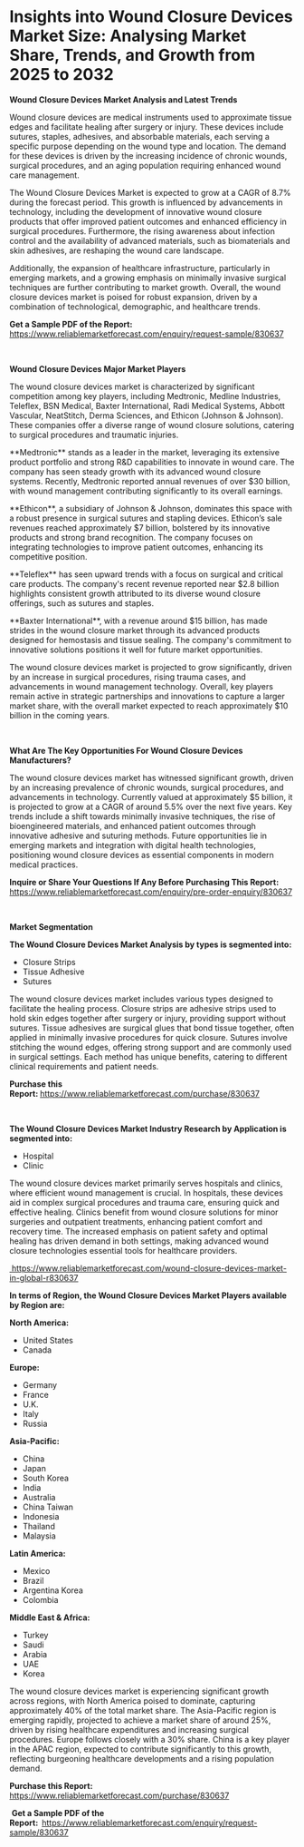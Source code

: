<p><h1>Insights into Wound Closure Devices Market Size: Analysing Market Share, Trends, and Growth from 2025 to 2032</h1></p><p><strong>Wound Closure Devices Market Analysis and Latest Trends</strong></p>
<p><p>Wound closure devices are medical instruments used to approximate tissue edges and facilitate healing after surgery or injury. These devices include sutures, staples, adhesives, and absorbable materials, each serving a specific purpose depending on the wound type and location. The demand for these devices is driven by the increasing incidence of chronic wounds, surgical procedures, and an aging population requiring enhanced wound care management.</p><p>The Wound Closure Devices Market is expected to grow at a CAGR of 8.7% during the forecast period. This growth is influenced by advancements in technology, including the development of innovative wound closure products that offer improved patient outcomes and enhanced efficiency in surgical procedures. Furthermore, the rising awareness about infection control and the availability of advanced materials, such as biomaterials and skin adhesives, are reshaping the wound care landscape. </p><p>Additionally, the expansion of healthcare infrastructure, particularly in emerging markets, and a growing emphasis on minimally invasive surgical techniques are further contributing to market growth. Overall, the wound closure devices market is poised for robust expansion, driven by a combination of technological, demographic, and healthcare trends.</p></p>
<p><strong>Get a Sample PDF of the Report:&nbsp;</strong> <a href="https://www.reliablemarketforecast.com/enquiry/request-sample/830637?utm_campaign=2932&utm_medium=2&utm_source=Github&utm_content=ia&utm_term=13042025&utm_id=wound-closure-devices">https://www.reliablemarketforecast.com/enquiry/request-sample/830637</a></p>
<p>&nbsp;</p>
<p><strong>Wound Closure Devices Major Market Players</strong></p>
<p><p>The wound closure devices market is characterized by significant competition among key players, including Medtronic, Medline Industries, Teleflex, BSN Medical, Baxter International, Radi Medical Systems, Abbott Vascular, NeatStitch, Derma Sciences, and Ethicon (Johnson & Johnson). These companies offer a diverse range of wound closure solutions, catering to surgical procedures and traumatic injuries.</p><p>**Medtronic** stands as a leader in the market, leveraging its extensive product portfolio and strong R&D capabilities to innovate in wound care. The company has seen steady growth with its advanced wound closure systems. Recently, Medtronic reported annual revenues of over $30 billion, with wound management contributing significantly to its overall earnings.</p><p>**Ethicon**, a subsidiary of Johnson & Johnson, dominates this space with a robust presence in surgical sutures and stapling devices. Ethicon’s sale revenues reached approximately $7 billion, bolstered by its innovative products and strong brand recognition. The company focuses on integrating technologies to improve patient outcomes, enhancing its competitive position.</p><p>**Teleflex** has seen upward trends with a focus on surgical and critical care products. The company's recent revenue reported near $2.8 billion highlights consistent growth attributed to its diverse wound closure offerings, such as sutures and staples.</p><p>**Baxter International**, with a revenue around $15 billion, has made strides in the wound closure market through its advanced products designed for hemostasis and tissue sealing. The company's commitment to innovative solutions positions it well for future market opportunities.</p><p>The wound closure devices market is projected to grow significantly, driven by an increase in surgical procedures, rising trauma cases, and advancements in wound management technology. Overall, key players remain active in strategic partnerships and innovations to capture a larger market share, with the overall market expected to reach approximately $10 billion in the coming years.</p></p>
<p>&nbsp;</p>
<p><strong>What Are The Key Opportunities For Wound Closure Devices Manufacturers?</strong></p>
<p><p>The wound closure devices market has witnessed significant growth, driven by an increasing prevalence of chronic wounds, surgical procedures, and advancements in technology. Currently valued at approximately $5 billion, it is projected to grow at a CAGR of around 5.5% over the next five years. Key trends include a shift towards minimally invasive techniques, the rise of bioengineered materials, and enhanced patient outcomes through innovative adhesive and suturing methods. Future opportunities lie in emerging markets and integration with digital health technologies, positioning wound closure devices as essential components in modern medical practices.</p></p>
<p><strong>Inquire or Share Your Questions If Any Before Purchasing This Report:</strong> <a href="https://www.reliablemarketforecast.com/enquiry/pre-order-enquiry/830637?utm_campaign=2932&utm_medium=2&utm_source=Github&utm_content=ia&utm_term=13042025&utm_id=wound-closure-devices">https://www.reliablemarketforecast.com/enquiry/pre-order-enquiry/830637</a></p>
<p>&nbsp;</p>
<p><strong>Market Segmentation</strong></p>
<p><strong>The Wound Closure Devices Market Analysis by types is segmented into:</strong></p>
<p><ul><li>Closure Strips</li><li>Tissue Adhesive</li><li>Sutures</li></ul></p>
<p><p>The wound closure devices market includes various types designed to facilitate the healing process. Closure strips are adhesive strips used to hold skin edges together after surgery or injury, providing support without sutures. Tissue adhesives are surgical glues that bond tissue together, often applied in minimally invasive procedures for quick closure. Sutures involve stitching the wound edges, offering strong support and are commonly used in surgical settings. Each method has unique benefits, catering to different clinical requirements and patient needs.</p></p>
<p><strong>Purchase this Report:&nbsp;</strong><a href="https://www.reliablemarketforecast.com/purchase/830637?utm_campaign=2932&utm_medium=2&utm_source=Github&utm_content=ia&utm_term=13042025&utm_id=wound-closure-devices">https://www.reliablemarketforecast.com/purchase/830637</a></p>
<p>&nbsp;</p>
<p><strong>The Wound Closure Devices Market Industry Research by Application is segmented into:</strong></p>
<p><ul><li>Hospital</li><li>Clinic</li></ul></p>
<p><p>The wound closure devices market primarily serves hospitals and clinics, where efficient wound management is crucial. In hospitals, these devices aid in complex surgical procedures and trauma care, ensuring quick and effective healing. Clinics benefit from wound closure solutions for minor surgeries and outpatient treatments, enhancing patient comfort and recovery time. The increased emphasis on patient safety and optimal healing has driven demand in both settings, making advanced wound closure technologies essential tools for healthcare providers.</p></p>
<p><a href="https://www.reliablemarketforecast.com/wound-closure-devices-market-in-global-r830637?utm_campaign=2932&utm_medium=2&utm_source=Github&utm_content=ia&utm_term=13042025&utm_id=wound-closure-devices">&nbsp;https://www.reliablemarketforecast.com/wound-closure-devices-market-in-global-r830637</a></p>
<p><strong>In terms of Region, the Wound Closure Devices Market Players available by Region are:</strong></p>
<p>
    <p> <strong> North America: </strong>
        <ul>
            <li>United States</li>
            <li>Canada</li>
        </ul>
        </p> 
    <p> <strong> Europe: </strong>
        <ul>
            <li>Germany</li>
            <li>France</li>
            <li>U.K.</li>
            <li>Italy</li>
            <li>Russia</li>
        </ul>
        </p> 
    <p> <strong> Asia-Pacific: </strong>
        <ul>
            <li>China</li>
            <li>Japan</li>
            <li>South Korea</li>
            <li>India</li>
            <li>Australia</li>
            <li>China Taiwan</li>
            <li>Indonesia</li>
            <li>Thailand</li>
            <li>Malaysia</li>
        </ul>
        </p> 
    <p> <strong> Latin America: </strong>
        <ul>
            <li>Mexico</li>
            <li>Brazil</li>
            <li>Argentina Korea</li>
            <li>Colombia</li>
        </ul>
        </p> 
    <p> <strong> Middle East & Africa: </strong>
        <ul>
            <li>Turkey</li>
            <li>Saudi</li>
            <li>Arabia</li>
            <li>UAE</li>
            <li>Korea</li>
        </ul>
    </p>
    </p>
<p><p>The wound closure devices market is experiencing significant growth across regions, with North America poised to dominate, capturing approximately 40% of the total market share. The Asia-Pacific region is emerging rapidly, projected to achieve a market share of around 25%, driven by rising healthcare expenditures and increasing surgical procedures. Europe follows closely with a 30% share. China is a key player in the APAC region, expected to contribute significantly to this growth, reflecting burgeoning healthcare developments and a rising population demand.</p></p>
<p><strong>Purchase this Report: </strong><a href="https://www.reliablemarketforecast.com/purchase/830637?utm_campaign=2932&utm_medium=2&utm_source=Github&utm_content=ia&utm_term=13042025&utm_id=wound-closure-devices">https://www.reliablemarketforecast.com/purchase/830637</a></p>
<p>&nbsp;<strong>Get a Sample PDF of the Report:&nbsp;&nbsp;</strong><a href="https://www.reliablemarketforecast.com/enquiry/request-sample/830637?utm_campaign=2932&utm_medium=2&utm_source=Github&utm_content=ia&utm_term=13042025&utm_id=wound-closure-devices">https://www.reliablemarketforecast.com/enquiry/request-sample/830637</a></p>
<p><strong></strong></p>
<p><p></p><p></p><p></p></p>